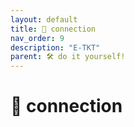 ```yaml
---
layout: default
title: 📶 connection
nav_order: 9
description: "E-TKT"
parent: 🛠️ do it yourself!
---
```


# 📶 **connection**
